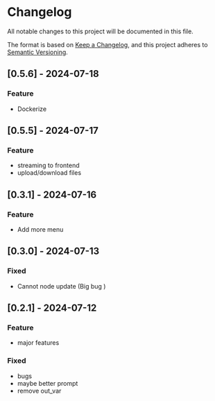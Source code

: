 # Changelog

All notable changes to this project will be documented in this file.

The format is based on [Keep a Changelog](https://keepachangelog.com/en/1.0.0/), 
and this project adheres to [Semantic Versioning](https://semver.org/spec/v2.0.0.html).

## [0.5.6] - 2024-07-18
### Feature
- Dockerize

## [0.5.5] - 2024-07-17
### Feature
- streaming to frontend
- upload/download files

## [0.3.1] - 2024-07-16
### Feature
- Add more menu

## [0.3.0] - 2024-07-13
### Fixed
- Cannot node update (Big bug )

## [0.2.1] - 2024-07-12
### Feature
- major features

### Fixed
- bugs
- maybe better prompt
- remove out_var